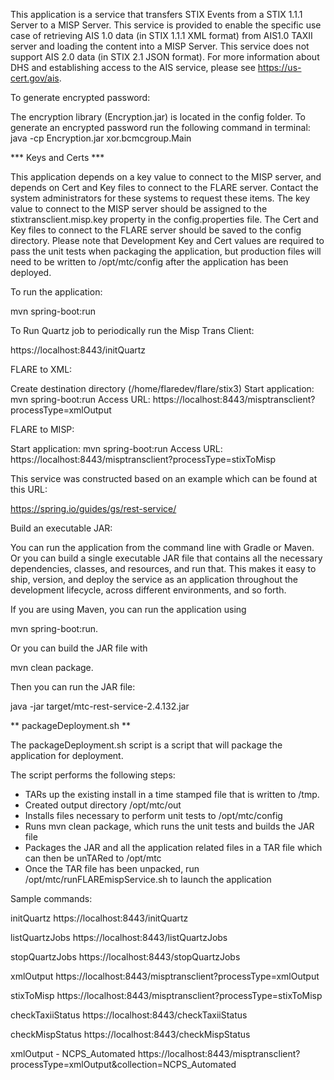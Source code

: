 This application is a service that transfers STIX Events from a STIX 1.1.1 Server to a MISP Server.
This service is provided to enable the specific use case of retrieving AIS 1.0 data (in STIX 1.1.1 XML format) from AIS1.0 TAXII server and loading the content into a MISP Server.
This service does not support AIS 2.0 data (in STIX 2.1 JSON format). For more information about DHS and establishing access to the AIS service, please see https://us-cert.gov/ais.

To generate encrypted password:

The encryption library (Encryption.jar) is located in the config folder.
To generate an encrypted password run the following command in terminal:
java -cp Encryption.jar xor.bcmcgroup.Main <password> <encryptionKey>

*** Keys and Certs ***

This application depends on a key value to connect to the MISP server, and depends on Cert and Key files to connect to the FLARE server.
Contact the system administrators for these systems to request these items.
The key value to connect to the MISP server should be assigned to the stixtransclient.misp.key property in the config.properties file.
The Cert and Key files to connect to the FLARE server should be saved to the config directory.
Please note that Development Key and Cert values are required to pass the unit tests when packaging the application, but production files will need to
be written to /opt/mtc/config after the application has been deployed.


To run the application:

mvn spring-boot:run

To Run Quartz job to periodically run the Misp Trans Client:

https://localhost:8443/initQuartz

FLARE to XML:

Create destination directory (/home/flaredev/flare/stix3)
Start application: mvn spring-boot:run
Access URL: https://localhost:8443/misptransclient?processType=xmlOutput

FLARE to MISP:

Start application: mvn spring-boot:run
Access URL: https://localhost:8443/misptransclient?processType=stixToMisp

This service was constructed based on an example which can be found at this URL:

https://spring.io/guides/gs/rest-service/

Build an executable JAR:

You can run the application from the command line with Gradle or Maven. 
Or you can build a single executable JAR file that contains all the necessary 
dependencies, classes, and resources, and run that. This makes it easy to ship, 
version, and deploy the service as an application throughout the development 
lifecycle, across different environments, and so forth.


If you are using Maven, you can run the application using 

mvn spring-boot:run. 


Or you can build the JAR file with 

mvn clean package. 

Then you can run the JAR file:

java -jar target/mtc-rest-service-2.4.132.jar


** packageDeployment.sh **

The packageDeployment.sh script is a script that will package the application for deployment.

The script performs the following steps:

* TARs up the existing install in a time stamped file that is written to /tmp.
* Created output directory /opt/mtc/out
* Installs files necessary to perform unit tests to /opt/mtc/config
* Runs mvn clean package, which runs the unit tests and builds the JAR file
* Packages the JAR and all the application related files in a TAR file which can then be unTARed to /opt/mtc
* Once the TAR file has been unpacked, run /opt/mtc/runFLAREmispService.sh to launch the application

Sample commands:

initQuartz
https://localhost:8443/initQuartz

listQuartzJobs
https://localhost:8443/listQuartzJobs

stopQuartzJobs
https://localhost:8443/stopQuartzJobs

xmlOutput
https://localhost:8443/misptransclient?processType=xmlOutput

stixToMisp
https://localhost:8443/misptransclient?processType=stixToMisp

checkTaxiiStatus
https://localhost:8443/checkTaxiiStatus

checkMispStatus
https://localhost:8443/checkMispStatus

xmlOutput - NCPS_Automated
https://localhost:8443/misptransclient?processType=xmlOutput&collection=NCPS_Automated
 




